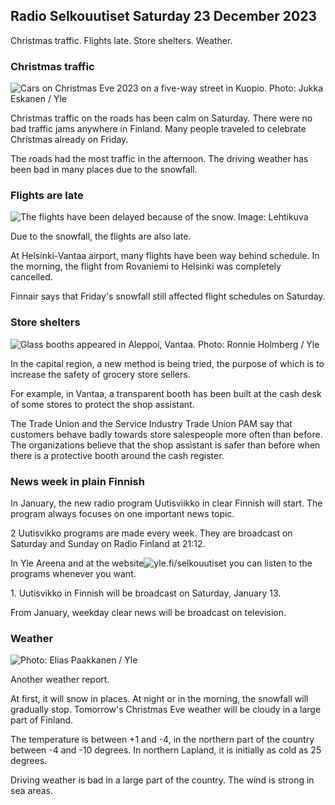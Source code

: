 ## Radio Selkouutiset Saturday 23 December 2023

Christmas traffic. Flights late. Store shelters. Weather.

### Christmas traffic

![Cars on Christmas Eve 2023 on a five-way street in Kuopio. Photo: Jukka Eskanen / Yle](https://images.cdn.yle.fi/image/upload/c_crop,h_2268,w_4031,x_0,y_231/ar_1.7777777777777777,c_fill,g_faces,h_675,w_1200/dpr_1.0/q_auto:eco/f_auto/fl_lossy/v1703332693/39-12200786586ca7511c4c)

Christmas traffic on the roads has been calm on Saturday. There were no bad traffic jams anywhere in Finland. Many people traveled to celebrate Christmas already on Friday.

The roads had the most traffic in the afternoon. The driving weather has been bad in many places due to the snowfall.

### Flights are late

![The flights have been delayed because of the snow. Image: Lehtikuva](https://images.cdn.yle.fi/image/upload/c_crop,h_2874,w_5110,x_0,y_119/ar_1.777777777777777,c_fill,g_faces,h_675,w_1200/dpr_1.0/q_auto:eco/f_auto/fl_lossy/v1703245066/39-1219830658573a0aee81)

Due to the snowfall, the flights are also late.

At Helsinki-Vantaa airport, many flights have been way behind schedule. In the morning, the flight from Rovaniemi to Helsinki was completely cancelled.

Finnair says that Friday's snowfall still affected flight schedules on Saturday.

### Store shelters

![ Glass booths appeared in Aleppoi, Vantaa. Photo: Ronnie Holmberg / Yle](https://images.cdn.yle.fi/image/upload/c_crop,h_3375,w_6000,x_0,y_125/ar_1.7777777777777777,c_fill,g_faces,h_675,w_1200/dpr_1.0/q_auto:eco/f_auto/fl_lossy/v1703173362/39-121947165845ad3b51cb)

In the capital region, a new method is being tried, the purpose of which is to increase the safety of grocery store sellers.

For example, in Vantaa, a transparent booth has been built at the cash desk of some stores to protect the shop assistant.

The Trade Union and the Service Industry Trade Union PAM say that customers behave badly towards store salespeople more often than before. The organizations believe that the shop assistant is safer than before when there is a protective booth around the cash register.

### News week in plain Finnish

In January, the new radio program Uutisviikko in clear Finnish will start. The program always focuses on one important news topic.

2 Uutisvikko programs are made every week. They are broadcast on Saturday and Sunday on Radio Finland at 21:12.

In Yle Areena and at the website![*yle.fi/selkouutiset*](http://yle.fi/selkouutiset) you can listen to the programs whenever you want.

1\. Uutisvikko in Finnish will be broadcast on Saturday, January 13.

From January, weekday clear news will be broadcast on television.

### Weather

![ Photo: Elias Paakkanen / Yle](https://images.cdn.yle.fi/image/upload/c_crop,h_1080,w_1919,x_0,y_0/ar_1.7777777777777777,c_fill,g_faces,h_675,w_1200/dpr_1.0/q_auto:eco/f_auto/fl_lossy/v1703254046/39-1219957658597fe4b26c)

Another weather report.

At first, it will snow in places. At night or in the morning, the snowfall will gradually stop. Tomorrow's Christmas Eve weather will be cloudy in a large part of Finland.

The temperature is between +1 and -4, in the northern part of the country between -4 and -10 degrees. In northern Lapland, it is initially as cold as 25 degrees.

Driving weather is bad in a large part of the country. The wind is strong in sea areas.